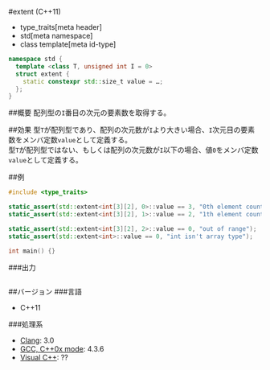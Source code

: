 #extent (C++11)
* type_traits[meta header]
* std[meta namespace]
* class template[meta id-type]

```cpp
namespace std {
  template <class T, unsigned int I = 0>
  struct extent {
    static constexpr std::size_t value = …;
  };
}
```

##概要
配列型の`I`番目の次元の要素数を取得する。


##効果
型`T`が配列型であり、配列の次元数が`I`より大きい場合、`I`次元目の要素数をメンバ定数`value`として定義する。  
型`T`が配列型ではない、もしくは配列の次元数が`I`以下の場合、値`0`をメンバ定数`value`として定義する。


##例
```cpp
#include <type_traits>

static_assert(std::extent<int[3][2], 0>::value == 3, "0th element count is 3");
static_assert(std::extent<int[3][2], 1>::value == 2, "1th element count is 2");

static_assert(std::extent<int[3][2], 2>::value == 0, "out of range");
static_assert(std::extent<int>::value == 0, "int isn't array type");

int main() {}
```

###出力
```
```

##バージョン
###言語
- C++11

###処理系
- [Clang](/implementation.md#clang): 3.0
- [GCC, C++0x mode](/implementation.md#gcc): 4.3.6
- [Visual C++](/implementation.md#visual_cpp): ??


